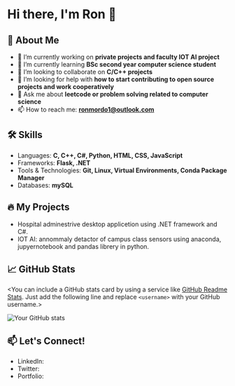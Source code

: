 # Hi there, I'm Ron 👋

## 🚀 About Me

- 🔭 I’m currently working on **private projects and faculty IOT AI project**
- 🌱 I’m currently learning **BSc second year computer science student**
- 👯 I’m looking to collaborate on **C/C++ projects**
- 🤔 I’m looking for help with **how to start contributing to open source projects and work cooperatively**
- 💬 Ask me about **leetcode or problem solving related to computer science**
- 📫 How to reach me: **ronmordo1@outlook.com**

## 🛠 Skills

- Languages: **C, C++, C#, Python, HTML, CSS, JavaScript**
- Frameworks: **Flask, .NET**
- Tools & Technologies: **Git, Linux, Virtual Environments, Conda Package Manager**
- Databases: **mySQL**

## 🔥 My Projects

- Hospital adminestrive desktop applicetion using .NET framework and C#.
- IOT AI: annommaly detactor of campus class sensors using anaconda, jupyernotebook and pandas librery in python.

## 📈 GitHub Stats

<You can include a GitHub stats card by using a service like [GitHub Readme Stats](https://github.com/anuraghazra/github-readme-stats). Just add the following line and replace `<username>` with your GitHub username.>

![Your GitHub stats](https://github-readme-stats.vercel.app/api?username=<ronmordo1@outlook.com>&show_icons=true&theme=radical)

## 📫 Let's Connect!

- LinkedIn: **[<Your LinkedIn Profile>](https://www.linkedin.com/in/ron-mordokhovich-877a33234/)**
- Twitter: **<Your Twitter Handle>**
- Portfolio: **<Your Portfolio URL>**

